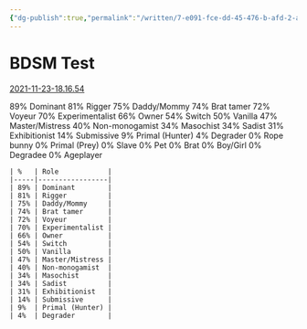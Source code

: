 ```yaml
---
{"dg-publish":true,"permalink":"/written/7-e091-fce-dd-45-476-b-afd-2-a55173-d484-f9/","dgHomeLink":true,"dgPassFrontmatter":false}
---
```


# BDSM Test

[2021-11-23-18.16.54](http://bdsmtest.org/r/pZexW4k8)

89% Dominant 
81% Rigger 
75% Daddy/Mommy 
74% Brat tamer 
72% Voyeur 
70% Experimentalist 
66% Owner 
54% Switch 
50% Vanilla 
47% Master/Mistress 
40% Non-monogamist 
34% Masochist 
34% Sadist
31% Exhibitionist 
14% Submissive 
9% Primal (Hunter) 
4% Degrader 
0% Rope bunny 
0% Primal (Prey) 
0% Slave 
0% Pet 
0% Brat 
0% Boy/Girl 
0% Degradee 
0% Ageplayer


```
| %   | Role            |
|-----|-----------------|
| 89% | Dominant        |
| 81% | Rigger          |
| 75% | Daddy/Mommy     |
| 74% | Brat tamer      |
| 72% | Voyeur          |
| 70% | Experimentalist |
| 66% | Owner           |
| 54% | Switch          |
| 50% | Vanilla         |
| 47% | Master/Mistress |
| 40% | Non-monogamist  |
| 34% | Masochist       |
| 34% | Sadist          |
| 31% | Exhibitionist   |
| 14% | Submissive      |
| 9%  | Primal (Hunter) |
| 4%  | Degrader        |
```